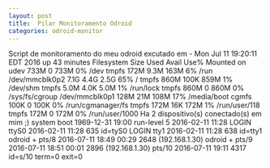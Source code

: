 ```yaml
---
layout: post
title:  Pilar Monitoramento Odroid 
categories: odroid-monitor
---
```


Script de monitoramento do meu odroid excutado em - Mon Jul 11 19:20:11 EDT 2016
up 43 minutes
Filesystem      Size  Used Avail Use% Mounted on
udev            733M     0  733M   0% /dev
tmpfs           172M  9.3M  163M   6% /run
/dev/mmcblk0p2  7.1G  4.4G  2.5G  65% /
tmpfs           860M  100K  859M   1% /dev/shm
tmpfs           5.0M  4.0K  5.0M   1% /run/lock
tmpfs           860M     0  860M   0% /sys/fs/cgroup
/dev/mmcblk0p1  128M   21M  108M  17% /media/boot
cgmfs           100K     0  100K   0% /run/cgmanager/fs
tmpfs           172M   16K  172M   1% /run/user/118
tmpfs           172M     0  172M   0% /run/user/1000
Ha 2 dispositivo(s) conectado(s) em mim ;)
           system boot  1969-12-31 19:00
           run-level 5  2016-02-11 11:28
LOGIN      ttyS0        2016-02-11 11:28               635 id=tyS0
LOGIN      tty1         2016-02-11 11:28               638 id=tty1
odroid   + pts/8        2016-07-11 18:49 00:29        2648 (192.168.1.30)
odroid   + pts/9        2016-07-11 18:51 00:01        2896 (192.168.1.30)
           pts/10       2016-07-11 19:11              4317 id=s/10  term=0 exit=0

